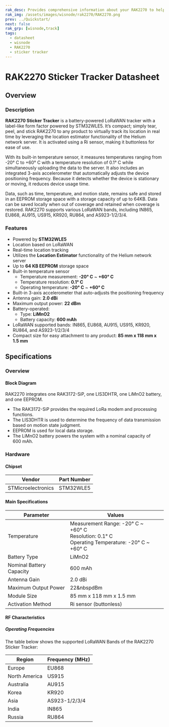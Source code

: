 ```yaml
---
rak_desc: Provides comprehensive information about your RAK2270 to help you use it. This information includes technical specifications, characteristics, and requirements, and it also discusses the device components.
rak_img: /assets/images/wisnode/rak2270/RAK2270.png
prev: ../Quickstart/
next: false
rak_grp: [wisnode,track]
tags:
  - datasheet
  - wisnode
  - RAK2270
  - sticker tracker
---
```


# RAK2270 Sticker Tracker Datasheet

## Overview

### Description

**RAK2270 Sticker Tracker** is a battery-powered LoRaWAN tracker with a label-like form factor powered by STM32WLE5. It’s compact; simply tear, peel, and stick RAK2270 to any product to virtually track its location in real time by leveraging the location estimator functionality of the Helium network server. It is activated using a Ri sensor, making it buttonless for ease of use.

With its built-in temperature sensor, it measures temperatures ranging from -20°&nbsp;C to +60°&nbsp;C with a temperature resolution of 0.1°&nbsp;C while simultaneously uploading the data to the server. It also includes an integrated 3-axis accelerometer that automatically adjusts the device positioning frequency. Because it detects whether the device is stationary or moving, it reduces device usage time.

Data, such as time, temperature, and motion state, remains safe and stored in an EEPROM storage space with a storage capacity of up to 64KB. Data can be saved locally when out of coverage and retained when coverage is restored.
RAK2270 supports various LoRaWAN bands, including IN865, EU868, AU915, US915, KR920, RU864, and AS923-1/2/3/4.


### Features

- Powered by **STM32WLE5**
- Location based on LoRaWAN
- Real-time location tracking
- Utilizes the **Location Estimator** functionality of the Helium network server
- Up to **64&nbsp;KB EEPROM** storage space
- Built-in temperature sensor
  - Temperature measurement: **-20°&nbsp;C** ~ **+60°&nbsp;C**
  - Temperature resolution: **0.1°&nbsp;C**
  - Operating temperature: **-20°&nbsp;C** ~ **+60°&nbsp;C**
- Built-in 3-axis accelerometer that auto-adjusts the positioning frequency
- Antenna gain: **2.0&nbsp;dBi**
- Maximum output power: **22&nbsp;dBm**
- Battery-operated:
  - Type: **LiMnO2**
  - Battery capacity: **600&nbsp;mAh**
- LoRaWAN supported bands: IN865, EU868, AU915, US915, KR920, RU864, and AS923-1/2/3/4
- Compact size for easy attachment to any product: **85&nbsp;mm x 118&nbsp;mm x 1.5&nbsp;mm**


## Specifications

### Overview

#### Block Diagram

RAK2270 integrates one RAK3172-SiP, one LIS3DHTR, one LiMnO2 battery, and one EEPROM.

- The RAK3172-SiP provides the required LoRa modem and processing functions.
- The LIS3DHTR is used to determine the frequency of data transmission based on motion state judgment.
- EEPROM is used for local data storage.
- The LiMnO2 battery powers the system with a nominal capacity of 600&nbsp;mAh.

<rk-img
  src="/assets/images/wisnode/rak2270/datasheet/block-diagram.png"
  width="70%"
  caption="RAK2270 Sticker Tracker Block Diagram"
/>

### Hardware

#### Chipset

| Vendor             | Part Number |
| ------------------ | ----------- |
| STMicroelectronics | STM32WLE5   |

#### Main Specifications

| Parameter                | Values                                                                                                                          |
| ------------------------ | ------------------------------------------------------------------------------------------------------------------------------- |
| Temperature              | Measurement Range: -20°&nbsp;C ~ +60°&nbsp;C <br> Resolution: 0.1°&nbsp;C <br> Operating Temperature: -20°&nbsp;C ~ +60°&nbsp;C |
| Battery Type             | LiMnO2                                                                                                                          |
| Nominal Battery Capacity | 600&nbsp;mAh                                                                                                                    |
| Antenna Gain             | 2.0&nbsp;dBi                                                                                                                    |
| Maximum Output Power     | 22&nbspdBm                                                                                                                      |
| Module Size              | 85&nbsp;mm x 118&nbsp;mm x 1.5&nbsp;mm                                                                                          |
| Activation Method        | Ri sensor (buttonless)                                                                                                          |


#### RF Characteristics
##### Operating Frequencies

The table below shows the supported LoRaWAN Bands of the RAK2270 Sticker Tracker:

| Region        | Frequency (MHz) |
| ------------- | --------------- |
| Europe        | EU868           |
| North America | US915           |
| Australia     | AU915           |
| Korea         | KR920           |
| Asia          | AS923-1/2/3/4   |
| India         | IN865           |
| Russia        | RU864           |



